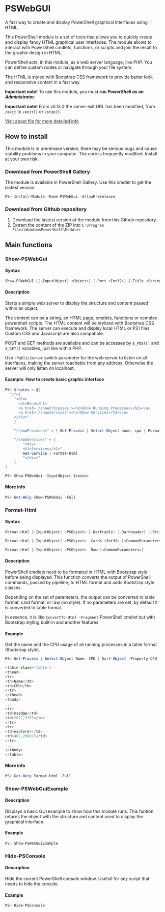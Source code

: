 # PSWebGUI
A fast way to create and display PowerShell graphical interfaces using HTML.

This PowerShell module is a set of tools that allows you to quickly create and display fancy HTML graphical user interfaces. The module allows to interact with PowerShell cmdlets, functions, or scripts and join the result to the graphic design in HTML.

PowerShell acts, in this module, as a web server language, like PHP. You can define custom routes or navigate through your file system.

The HTML is styled with Bootstrap CSS framework to provide better look and responsive content in a fast way.

**Important note!** To use this module, you must **_run PowerShell as an Administrator_**.

**Important note!** From v0.13.0 the server exit URL has been modified, from ```/exit``` to ```/exit()``` or ```/stop()```.

[Visit about file for more detailed info](../main/docs/about_PSWebGui.md)


## How to install
This module is in prerelease version, there may be serious bugs and cause stability problems in your computer. The core is frequently modified. Install at your own risk.

### Download from PowerShell Gallery
The module is available in PowerShell Gallery. Use this cmdlet to get the lastest version.
```powershell
PS> Install-Module -Name PSWebGui -AllowPrerelease
```

### Download from Github repository
1. Download the lastest version of the module from this Github repository.
2. Extract the content of the ZIP into ```C:\Program Files\WindowsPowerShell\Modules```


## Main functions
### Show-PSWebGui
#### Syntax
```powershell
Show-PSWebGUI [[-InputObject] <Object>] [-Port <Int32>] [-Title <String>] [-Icon <String>] [-CssUri <String>] [-DocumentRoot <String>] [-Display <String>] [-NoHeadTags] [-PublicServer] [-Page404 <String>] [<CommonParameters>]
```

#### Description
Starts a simple web server to display the structure and content passed within an object.

The content can be a string, an HTML page, cmdlets, functions or complex powershell scripts. The HTML content will be stylized with Bootstrap CSS framework.
The server can execute and display local HTML or PS1 files. Custom CSS and Javascript are also compatible.
    
POST and GET methods are available and can be accesses by ```$_POST[]``` and ```$_GET[]``` variables, just like within PHP.

Use ```-PublicServer``` switch parameter for the web server to listen on all interfaces, making the server reachable from any address. Otherwise the server will only listen on localhost.

#### Example: How to create basic graphic interface
```powershell
PS> $routes = @{
  "/"={
    "<div>
      <h1>Menú</h1>
      <a href='/showProcesses'><h2>Show Running Processes</h2></a>
      <a href='/showServices'><h2>Show Services</h2></a>
    </div>"
    }

    "/showProcesses" = { Get-Process | Select-Object name, cpu | Format-Html }

    "/showServices" = {
		"<div>
		<h1>Services</h1>"
		Get-Service | Format-Html
		"</div>"
    }
}

PS> Show-PSWebGui -InputObject $routes
```

#### More info
```powershell
PS> Get-Help Show-PSWebGui -Full
```

### Format-Html
#### Syntax
```powershell
Format-Html [-InputObject] <PSObject> [-Darktable] [-Darkheader] [-Striped] [-Hover] [-Id <String>] [<CommonParameters>]

Format-Html [-InputObject] <PSObject> -Cards <Int32> [<CommonParameters>]

Format-Html [-InputObject] <PSObject> -Raw [<CommonParameters>]
```
#### Description
PowerShell cmdlets need to be formated in HTML with Bootstrap style before being displayed. This function converts the output of PowerShell commands, passed by pipeline, to HTML format and adds Bootstrap style classes.
    
Depending on the set of parameters, the output can be converted to table format, card format, or raw (no style). If no parameters are set, by default it is converted to table format.
        
In essence, it is like ```ConvertTo-Html -Fragment``` PowerShell cmdlet but with Bootstrap styling built-in and another features.

#### Example
Get the name and the CPU usage of all running processes in a table format (Bootstrap style).
```powershell
PS> Get-Process | Select-Object Name, CPU | Sort-Object -Property CPU -Descending | Format-Html

<table class='table'>
<thead>
<tr>
<th>Name</th>
<th>CPU</th>
</tr>
</thead>
<tbody>
...
<tr>
<td>msedge</td>
<td>2672,9375</td>
</tr>
<tr>
<td>explorer</td>
<td>402,296875</td>
</tr>
...
</tbody>
</table>
```



#### More info
```powershell
PS> Get-Help Format-Html -Full
```

### Show-PSWebGuiExample
#### Description
Displays a basic GUI example to show how this module runs. This funtion returns the object with the structure and content used to display the graphical interface.

#### Example
```powershell
PS> Show-PSWebGuiExample
```

### Hide-PSConsole
#### Description
Hide the current PowerShell console window.
Usefull for any script that needs to hide the console.

#### Example
```powershell
PS> Hide-PSConsole
```